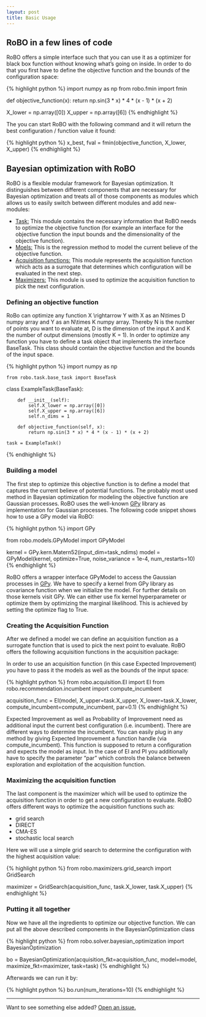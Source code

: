 ```yaml
---
layout: post
title: Basic Usage
---
```


## RoBO in a few lines of code

RoBO offers a simple interface such that you can use it as a optimizer for black box function without knowing what’s going on inside. In order to do that you first have to define the objective function and the bounds of the configuration space:

{% highlight python %}
import numpy as np
from robo.fmin import fmin

def objective_function(x):
    return  np.sin(3 * x) * 4 * (x - 1) * (x + 2)

X_lower = np.array([0])
X_upper = np.array([6])
{% endhighlight %}

The you can start RoBO with the following command and it will return the best configuration / function value it found:

{% highlight python %}
x_best, fval = fmin(objective_function, X_lower, X_upper)
{% endhighlight %}

## Bayesian optimization with RoBO

RoBO is a flexible modular framework for Bayesian optimization. It distinguishes between different components that are necessary for Bayesian optimization and treats all of those components as modules which allows us to easily switch between different modules and add new-modules:

- [Task:](http://robo-fork.readthedocs.io/en/latest/modules.html#task) This module contains the necessary information that RoBO needs to optimize the objective function (for example an interface for the objective function the input bounds and the dimensionality of the objective function).
- [Moels:](http://robo-fork.readthedocs.io/en/latest/modules.html#models) This is the regression method to model the current believe of the objective function.
- [Acquisition functions:](http://robo-fork.readthedocs.io/en/latest/modules.html#acquisitionfunctions) This module represents the acquisition function which acts as a surrogate that determines which configuration will be evaluated in the next step.
- [Maximizers:](http://robo-fork.readthedocs.io/en/latest/modules.html#maximizers) This module is used to optimize the acquisition function to pick the next configuration.

### Defining an objective function

RoBo can optimize any function X \rightarrow Y with X as an N\times D numpy array and Y as an N\times K numpy array. Thereby N is the number of points you want to evaluate at, D is the dimension of the input X and K the number of output dimensions (mostly K = 1). In order to optimize any function you have to define a task object that implements the interface BaseTask. This class should contain the objective function and the bounds of the input space.

{% highlight python %}
import numpy as np

    from robo.task.base_task import BaseTask

class ExampleTask(BaseTask):

        def __init__(self):
            self.X_lower = np.array([0])
            self.X_upper = np.array([6])
            self.n_dims = 1

        def objective_function(self, x):
            return np.sin(3 * x) * 4 * (x - 1) * (x + 2)

    task = ExampleTask()
{% endhighlight %}


### Building a model

The first step to optimize this objective function is to define a model that captures the current believe of potential functions. The probably most used method in Bayesian optimization for modeling the objective function are Gaussian processes. RoBO uses the well-known [GPy](http://sheffieldml.github.io/GPy/) library as implementation for Gaussian processes. The following code snippet shows how to use a GPy model via RoBO:

{% highlight python %}
import GPy

from robo.models.GPyModel import GPyModel

kernel = GPy.kern.Matern52(input_dim=task_ndims)
model = GPyModel(kernel, optimize=True, noise_variance = 1e-4, num_restarts=10)
{% endhighlight %}

RoBO offers a wrapper interface GPyModel to access the Gaussian processes in [GPy](http://sheffieldml.github.io/GPy/). We have to specify a kernel from GPy library as covariance function when we initialize the model. For further details on those kernels visit GPy. We can either use fix kernel hyperparameter or optimize them by optimizing the marginal likelihood. This is achieved by setting the optimize flag to True.

### Creating the Acquisition Function
After we defined a model we can define an acquisition function as a surrogate function that is used to pick the next point to evaluate. RoBO offers the following acquisition functions in the acquisition package:

In order to use an acquisition function (in this case Expected Improvement) you have to pass it the models as well as the bounds of the input space:

{% highlight python %}
from robo.acquisition.EI import EI
from robo.recommendation.incumbent import compute_incumbent

acquisition_func = EI(model, X_upper=task.X_upper, X_lower=task.X_lower, compute_incumbent=compute_incumbent, par=0.1)
{% endhighlight %}

Expected Improvement as well as Probability of Improvement need as additional input the current best configuration (i.e. incumbent). There are different ways to determine the incumbent. You can easily plug in any method by giving Expected Improvement a function handle (via compute_incumbent). This function is supposed to return a configuration and expects the model as input. In the case of EI and PI you additionally have to specify the parameter “par” which controls the balance between exploration and exploitation of the acquisition function.


### Maximizing the acquisition function

The last component is the maximizer which will be used to optimize the acquisition function in order to get a new configuration to evaluate. RoBO offers different ways to optimize the acquisition functions such as:

* grid search
* DIRECT
* CMA-ES
* stochastic local search

Here we will use a simple grid search to determine the configuration with the highest acquisition value:

{% highlight python %}
from robo.maximizers.grid_search import GridSearch

maximizer = GridSearch(acquisition_func, task.X_lower, task.X_upper)
{% endhighlight %}

### Putting it all together

Now we have all the ingredients to optimize our objective function. We can put all the above described components in the BayesianOptimization class

{% highlight python %}
from robo.solver.bayesian_optimization import BayesianOptimization

bo = BayesianOptimization(acquisition_fkt=acquisition_func,
                          model=model,
                          maximize_fkt=maximizer,
                          task=task)
{% endhighlight %}

Afterwards we can run it by:

{% highlight python %}
bo.run(num_iterations=10)
{% endhighlight %}

-----

Want to see something else added? <a href="https://github.com/poole/poole/issues/new">Open an issue.</a>
